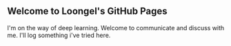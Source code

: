## Welcome to Loongel's GitHub Pages

I'm on the way of deep learning. Welcome to communicate and discuss with me. I'll log something i've tried here.

